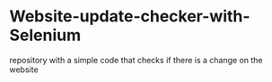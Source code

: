 # Website-update-checker-with-Selenium
repository with a simple code that checks if there is a change on the website
